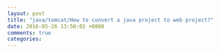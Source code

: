 ```yaml
---
layout: post
title: "java/tomcat/How to convert a java project to web project?"
date: 2016-05-26 13:50:02 +0800
comments: true
categories: 
---
```

